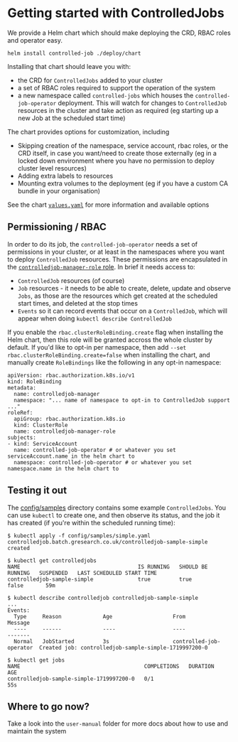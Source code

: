 # Getting started with ControlledJobs

We provide a Helm chart which should make deploying the CRD, RBAC roles and operator easy.

```
helm install controlled-job ./deploy/chart
```

Installing that chart should leave you with:
- the CRD for `ControlledJobs` added to your cluster
- a set of RBAC roles required to support the operation of the system
- a new namespace called `controlled-jobs` which houses the `controlled-job-operator` deployment. This will watch for changes to `ControlledJob` resources in the cluster and take action as required (eg starting up a new Job at the scheduled start time)

The chart provides options for customization, including

- Skipping creation of the namespace, service account, rbac roles, or the CRD itself, in case you want/need to create those externally (eg in a locked down environment where you have no permission to deploy cluster level resources)
- Adding extra labels to resources
- Mounting extra volumes to the deployment (eg if you have a custom CA bundle in your organisation)

See the chart [`values.yaml`](deploy/chart/values.yaml) for more information and available options

## Permissioning / RBAC

In order to do its job, the `controlled-job-operator` needs a set of permissions in your cluster, or at least in the namespaces where you want to deploy `ControlledJob` resources. These permissions are encapsulated in the [`controlledjob-manager-role` role](deploy/chart/templates/rbac/rbac.authorization.k8s.io_v1_clusterrole_controlledjob-manager-role.yaml). In brief it needs access to:

- `ControlledJob` resources (of course)
- `Job` resources - it needs to be able to create, delete, update and observe `Jobs`, as those are the resources which get created at the scheduled start times, and deleted at the stop times
- `Events` so it can record events that occur on a `ControlledJob`, which will appear when doing `kubectl describe ControlledJob`

If you enable the `rbac.clusterRoleBinding.create` flag when installing the Helm chart, then this role will be granted accross the whole cluster by default. If you'd like to opt-in per namespace, then add `--set rbac.clusterRoleBinding.create=false` when installing the chart, and manually create `RoleBindings` like the following in any opt-in namespace:

```
apiVersion: rbac.authorization.k8s.io/v1
kind: RoleBinding
metadata:
  name: controlledjob-manager
  namespace: "... name of namespace to opt-in to ControlledJob support ..."
roleRef:
  apiGroup: rbac.authorization.k8s.io
  kind: ClusterRole
  name: controlledjob-manager-role
subjects:
- kind: ServiceAccount
  name: controlled-job-operator # or whatever you set serviceAccount.name in the helm chart to
  namespace: controlled-job-operator # or whatever you set namespace.name in the helm chart to
```

## Testing it out

The [config/samples](config/samples) directory contains some example `ControlledJobs`. You can use `kubectl` to create one, and then observe its status, and the job it has created (if you're within the scheduled running time):

```shell
$ kubectl apply -f config/samples/simple.yaml                
controlledjob.batch.gresearch.co.uk/controlledjob-sample-simple created

$ kubectl get controlledjobs                 
NAME                                     IS RUNNING   SHOULD BE RUNNING   SUSPENDED   LAST SCHEDULED START TIME
controlledjob-sample-simple              true         true                false       59m

$ kubectl describe controlledjob controlledjob-sample-simple
...
Events:
  Type     Reason             Age                   From                     Message
  ----     ------             ----                  ----                     -------
  Normal   JobStarted         3s                    controlled-job-operator  Created job: controlledjob-sample-simple-1719997200-0

$ kubectl get jobs          
NAME                                       COMPLETIONS   DURATION   AGE
controlledjob-sample-simple-1719997200-0   0/1                      55s
```

## Where to go now?

Take a look into the `user-manual` folder for more docs about how to use and maintain the system